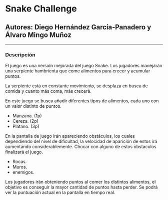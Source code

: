 #  Snake Challenge
##  Autores: Diego Hernández García-Panadero y Álvaro Mingo Muñoz
_________________________________________________________________

###  Descripción
El juego es una versión mejorada del juego Snake. Los jugadores manejarán una
serpiente hambrienta que come alimentos para crecer y acumular puntos.

La serpiente está en constante movimiento, se desplaza en busca de comida y cuanto
más coma, más crecerá.

En este juego se busca añadir diferentes tipos de alimentos, cada uno con un valor
distinto de puntos.
- Manzana. (1p)
- Cereza. (2p)
- Plátano. (3p)

En la pantalla de juego irán apareciendo obstáculos, los cuales dependiendo del nivel de dificultad,
la velocidad de aparición de estos irá aumentando considerablemente. Chocar con alguno de estos obstaculos
finalizará el juego.
- Rocas.
- Muros.
- enemigos.


Los jugadores irán obteniendo puntos al comer los distintos alimentos, el objetivo es
conseguir la mayor cantidad de puntos hasta perder. Se podrá ver la puntuación actual
en la pantalla en tiempo real.

#### 
